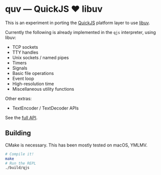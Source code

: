 
# quv — QuickJS ❤️ libuv

This is an experiment in porting the [QuickJS] platform layer to use [libuv].

Currently the following is already implemented in the `qjs` interpreter, using libuv:

- TCP sockets
- TTY handles
- Unix sockets / named pipes
- Timers
- Signals
- Basic file operations
- Event loop
- High-resolution time
- Miscellaneous utility functions

Other extras:

- TextEncoder / TextDecoder APIs

See the [full API].

## Building

CMake is necessary. This has been mostly tested on macOS, YMLMV.

```bash
# Compile it!
make
# Run the REPL
./build/qjs
```

[QuickJS]: https://bellard.org/quickjs/
[libuv]: https://libuv.org/
[full API]: API.md
